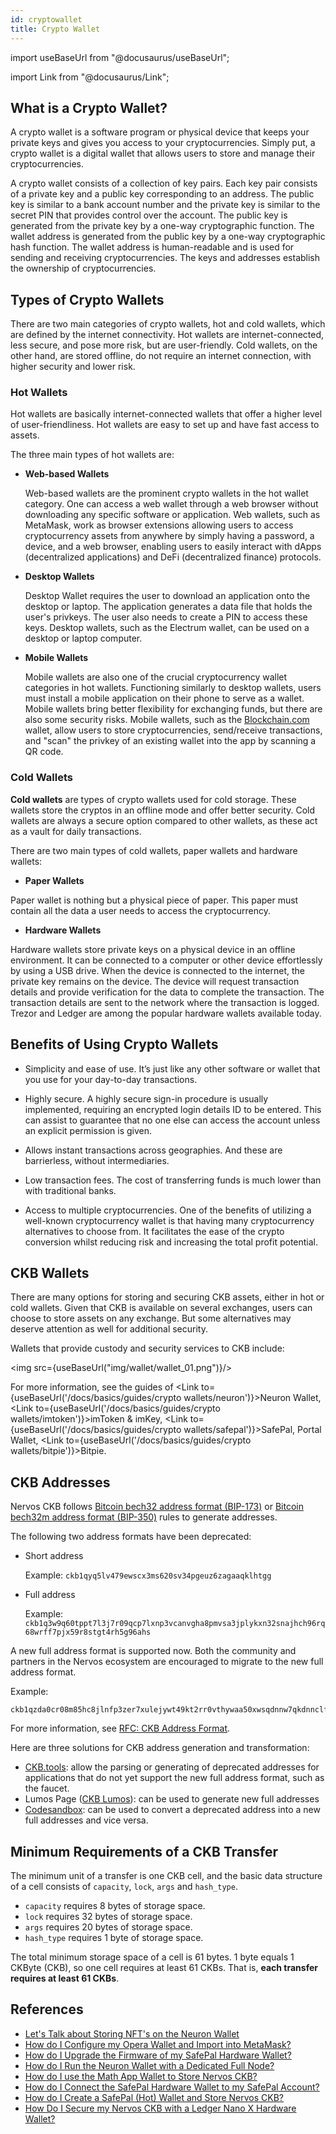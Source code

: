 ```yaml
---
id: cryptowallet
title: Crypto Wallet
---
```


import useBaseUrl from "@docusaurus/useBaseUrl";

import Link from "@docusaurus/Link";

## What is a Crypto Wallet?

A crypto wallet is a software program or physical device that keeps your private keys and gives you access to your cryptocurrencies. Simply put, a crypto wallet is a digital wallet that allows users to store and manage their cryptocurrencies.

A crypto wallet consists of a collection of key pairs. Each key pair consists of a private key and a public key corresponding to an address. The public key is similar to a bank account number and the private key is similar to the secret PIN that provides control over the account. 
The public key is generated from the private key by a one-way cryptographic function. The wallet address is generated from the public key by a one-way cryptographic hash function. The wallet address is human-readable and is used for sending and receiving cryptocurrencies. The keys and addresses establish the ownership of cryptocurrencies. 

## **Types of Crypto Wallets**

There are two main categories of crypto wallets, hot and cold wallets, which are defined by the internet connectivity. Hot wallets are internet-connected, less secure, and pose more risk, but are user-friendly. Cold wallets, on the other hand, are stored offline, do not require an internet connection, with higher security and lower risk.

### **Hot Wallets**

Hot wallets are basically internet-connected wallets that offer a higher level of user-friendliness. Hot wallets are easy to set up and have fast access to assets.

The three main types of hot wallets are:

- **Web-based Wallets**

  Web-based wallets are the prominent crypto wallets in the hot wallet category. One can access a web wallet through a web browser without downloading any specific software or application. Web wallets, such as MetaMask, work as browser extensions allowing users to access cryptocurrency assets from anywhere by simply having a password, a device, and a web browser, enabling users to easily interact with dApps (decentralized applications) and DeFi (decentralized finance) protocols.

- **Desktop Wallets**

  Desktop Wallet requires the user to download an application onto the desktop or laptop. The application generates a data file that holds the user's privkeys. The user also needs to create a PIN to access these keys. Desktop wallets, such as the Electrum wallet, can be used on a desktop or laptop computer.

- **Mobile Wallets**

  Mobile wallets are also one of the crucial cryptocurrency wallet categories in hot wallets. Functioning similarly to desktop wallets, users must install a mobile application on their phone to serve as a wallet. Mobile wallets bring better flexibility for exchanging funds, but there are also some security risks. Mobile wallets, such as the [Blockchain.com](http://blockchain.com/) wallet, allow users to store cryptocurrencies, send/receive transactions, and "scan" the privkey of an existing wallet into the app by scanning a QR code.

### **Cold Wallets**

**Cold wallets** are types of crypto wallets used for cold storage. These wallets store the cryptos in an offline mode and offer better security. Cold wallets are always a secure option compared to other wallets, as these act as a vault for daily transactions.

There are two main types of cold wallets, paper wallets and hardware wallets:

- **Paper Wallets**

Paper wallet is nothing but a physical piece of paper. This paper must contain all the data a user needs to access the cryptocurrency.

- **Hardware Wallets**

Hardware wallets store private keys on a physical device in an offline environment. It can be connected to a computer or other device effortlessly by using a USB drive. When the device is connected to the internet, the private key remains on the device. The device will request transaction details and provide verification for the data to complete the transaction. The transaction details are sent to the network where the transaction is logged. Trezor and Ledger are among the popular hardware wallets available today.

## Benefits of Using Crypto Wallets

- Simplicity and ease of use. It’s just like any other software or wallet that you use for your day-to-day transactions.

- Highly secure. A highly secure sign-in procedure is usually implemented, requiring an encrypted login details ID to be entered. This can assist to guarantee that no one else can access the account unless an explicit permission is given.

- Allows instant transactions across geographies. And these are barrierless, without intermediaries.

- Low transaction fees. The cost of transferring funds is much lower than with traditional banks.

- Access to multiple cryptocurrencies. One of the benefits of utilizing a well-known cryptocurrency wallet is that having many cryptocurrency alternatives to choose from. It facilitates the ease of the crypto conversion whilst reducing risk and increasing the total profit potential.

## CKB Wallets

There are many options for storing and securing CKB assets, either in hot or cold wallets. Given that CKB is available on several exchanges, users can choose to store assets on any exchange. But some alternatives may deserve attention as well for additional security.

Wallets that provide custody and security services to CKB include:

<img src={useBaseUrl("img/wallet/wallet_01.png")}/>

For more information, see the guides of <Link to={useBaseUrl('/docs/basics/guides/crypto wallets/neuron')}>Neuron Wallet</Link>, <Link to={useBaseUrl('/docs/basics/guides/crypto wallets/imtoken')}>imToken & imKey</Link>, <Link to={useBaseUrl('/docs/basics/guides/crypto wallets/safepal')}>SafePal</Link>, Portal Wallet, <Link to={useBaseUrl('/docs/basics/guides/crypto wallets/bitpie')}>Bitpie</Link>.

## CKB Addresses

Nervos CKB follows [Bitcoin bech32 address format (BIP-173)](https://github.com/bitcoin/bips/blob/master/bip-0173.mediawiki) or [Bitcoin bech32m address format (BIP-350)](https://github.com/sipa/bips/blob/bip-bech32m/bip-0350.mediawiki) rules to generate addresses.

The following two address formats have been deprecated:

- Short address

  Example: `ckb1qyq5lv479ewscx3ms620sv34pgeuz6zagaaqklhtgg`

- Full address

  Example: `ckb1q3w9q60tppt7l3j7r09qcp7lxnp3vcanvgha8pmvsa3jplykxn32snajhch96rq68wrff7pjx59r8stgt4rh5g96ahs`

A new full address format is supported now. Both the community and partners in the Nervos ecosystem are encouraged to migrate to the new full address format.

Example: 

```
ckb1qzda0cr08m85hc8jlnfp3zer7xulejywt49kt2rr0vthywaa50xwsqdnnw7qkdnnclfkg59uzn8umtfd2kwxceqxwquc4
```

For more information, see [RFC: CKB Address Format](https://github.com/nervosnetwork/rfcs/blob/master/rfcs/0021-ckb-address-format/0021-ckb-address-format.md). 

Here are three solutions for CKB address generation and transformation:

- [CKB.tools](https://ckb.tools/): allow the parsing or generating of deprecated addresses for applications that do not yet support the new full address format, such as the faucet.
- Lumos Page ([CKB Lumos](https://main--boring-euler-1b5fa4.netlify.app/tools/)): can be used to generate new full addresses
- [Codesandbox](https://codesandbox.io/s/ckb-address-transformer-524gi): can be used to convert a deprecated address into a new full addresses and vice versa.

## Minimum Requirements of a CKB Transfer

The minimum unit of a transfer is one CKB cell, and the basic data structure of a cell consists of `capacity`, `lock`, `args` and `hash_type`.

- `capacity` requires 8 bytes of storage space.
- `lock` requires 32 bytes of storage space.
- `args` requires 20 bytes of storage space. 
- `hash_type` requires 1 byte of storage space.

The total minimum storage space of a cell is 61 bytes. 1 byte equals 1 CKByte (CKB), so one cell requires at least 61 CKBs. That is, **each transfer requires at least 61 CKBs**.

## References

- [Let's Talk about Storing NFT's on the Neuron Wallet](https://everythingnervos.substack.com/p/lets-talk-about-storing-nfts-on-the)
- [How do I Configure my Opera Wallet and Import into MetaMask?](https://everythingnervos.substack.com/p/how-do-i-configure-my-opera-wallet)
- [How do I Upgrade the Firmware of my SafePal Hardware Wallet?](https://everythingnervos.substack.com/p/how-do-i-upgrade-the-firmware-of)
- [How do I Run the Neuron Wallet with a Dedicated Full Node?](https://everythingnervos.substack.com/p/how-do-i-run-the-neuron-wallet-with)
- [How do I use the Math App Wallet to Store Nervos CKB?](https://everythingnervos.substack.com/p/how-do-i-use-the-math-app-wallet)
- [How do I Connect the SafePal Hardware Wallet to my SafePal Account?](https://everythingnervos.substack.com/p/how-do-i-connect-the-safepal-hardware)
- [How do I Create a SafePal (Hot) Wallet and Store Nervos CKB?](https://everythingnervos.substack.com/p/how-do-i-create-a-safepal-hot-wallet)
- [How Do I Secure my Nervos CKB with a Ledger Nano X Hardware Wallet?](https://everythingnervos.substack.com/p/how-do-i-secure-my-nervos-ckb-with-8df)
